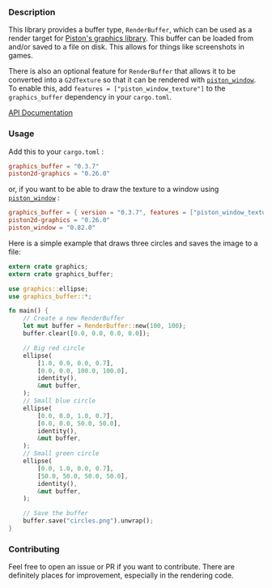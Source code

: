 ### Description

This library provides a buffer type, `RenderBuffer`, which can be used as a render target for [Piston's graphics library](https://github.com/PistonDevelopers/graphics). This buffer can be loaded from and/or saved to a file on disk. This allows for things like screenshots in games.

There is also an optional feature for `RenderBuffer` that allows it to be converted into a `G2dTexture` so that it can be rendered with [`piston_window`](https://github.com/PistonDevelopers/piston_window). To enable this, add `features = ["piston_window_texture"]` to the `graphics_buffer` dependency in your `cargo.toml`.

[API Documentation](https://docs.rs/graphics_buffer/)

### Usage

Add this to your `cargo.toml` :

```toml
graphics_buffer = "0.3.7"
piston2d-graphics = "0.26.0"
```

or, if you want to be able to draw the texture to a window using [`piston_window`](https://github.com/PistonDevelopers/piston_window) :

```toml
graphics_buffer = { version = "0.3.7", features = ["piston_window_texture"] }
piston2d-graphics = "0.26.0"
piston_window = "0.82.0"
```

Here is a simple example that draws three circles and saves the image to a file:

```rust
extern crate graphics;
extern crate graphics_buffer;

use graphics::ellipse;
use graphics_buffer::*;

fn main() {
    // Create a new RenderBuffer
    let mut buffer = RenderBuffer::new(100, 100);
    buffer.clear([0.0, 0.0, 0.0, 0.0]);

    // Big red circle
    ellipse(
        [1.0, 0.0, 0.0, 0.7],
        [0.0, 0.0, 100.0, 100.0],
        identity(),
        &mut buffer,
    );
    // Small blue circle
    ellipse(
        [0.0, 0.0, 1.0, 0.7],
        [0.0, 0.0, 50.0, 50.0],
        identity(),
        &mut buffer,
    );
    // Small green circle
    ellipse(
        [0.0, 1.0, 0.0, 0.7],
        [50.0, 50.0, 50.0, 50.0],
        identity(),
        &mut buffer,
    );

    // Save the buffer
    buffer.save("circles.png").unwrap();
}
```

### Contributing

Feel free to open an issue or PR if you want to contribute. There are definitely places for improvement, especially in the rendering code.
